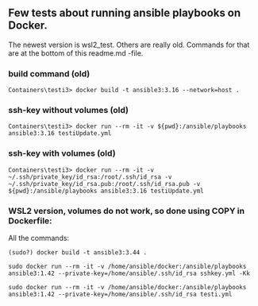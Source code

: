 ## Few tests about running ansible playbooks on Docker.
The newest version is wsl2_test. Others are really old.
Commands for that are at the bottom of this readme.md -file.

### build command (old)

```
Containers\testi3> docker build -t ansible3:3.16 --network=host .
```

### ssh-key without volumes (old)

```
Containers\testi3> docker run --rm -it -v ${pwd}:/ansible/playbooks ansible3:3.16 testiUpdate.yml
```

### ssh-key with volumes (old)

```
Containers\testi3> docker run --rm -it -v ~/.ssh/private_key/id_rsa:/root/.ssh/id_rsa -v ~/.ssh/private_key/id_rsa.pub:/root/.ssh/id_rsa.pub -v ${pwd}:/ansible/playbooks ansible3:3.16 testiUpdate.yml
```

### WSL2 version, volumes do not work, so done using COPY in Dockerfile:
All the commands:

```
(sudo?) docker build -t ansible3:3.44 .
```
```
sudo docker run --rm -it -v /home/ansible/docker:/ansible/playbooks ansible3:1.42 --private-key=/home/ansible/.ssh/id_rsa sshkey.yml -Kk
```
```
sudo docker run --rm -it -v /home/ansible/docker:/ansible/playbooks ansible3:1.42 --private-key=/home/ansible/.ssh/id_rsa testi.yml
```
